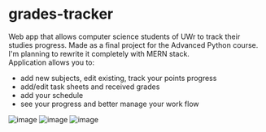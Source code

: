# grades-tracker
Web app that allows computer science students of UWr to track their studies progress. Made as a final project for the Advanced Python course. I'm planning to rewrite it completely with MERN stack.   
Application allows you to:
- add new subjects, edit existing, track your points progress 
- add/edit task sheets and received grades 
- add your schedule 
- see your progress and better manage your work flow 

![image](https://user-images.githubusercontent.com/73532090/166158878-611a1c81-909a-4869-b410-e81b4d060934.png)
![image](https://user-images.githubusercontent.com/73532090/166158973-d7106452-9be5-4578-9341-1a64bba5d12c.png)
![image](https://user-images.githubusercontent.com/73532090/166158937-a3af7033-8ff7-40bc-90de-c25705242769.png)

